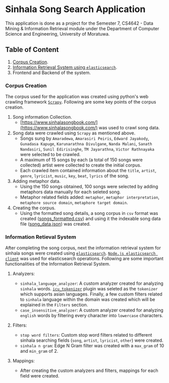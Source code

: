 # Sinhala Song Search Application

This application is done as a project for the Semester 7, CS4642 - Data Mining & Information Retrieval module under the Department of Computer Science and Engineering, University of Moratuwa.

## Table of Content

1. [Corpus Creation](#corpus-creation).
2. [Information Retrieval System using `elasticsearch`](#information-retieval-system).
3. Frontend and Backend of the system.

### Corpus Creation

The corpus used for the application was created using python's web crawling framework [`Scrapy`](https://scrapy.org/). Following are some key points of the corpus creation.

1. Song information Collection.
   - [https://www.sinhalasongbook.com/](https://www.sinhalasongbook.com/) was used to crawl song data.
2. Song data were crawled using `Scrapy` as mentioned above.
   - Songs sung by `Amaradewa`, `Amarasiri Peiris`, `Edward Jayakody`, `Gunadasa Kapuge`, `Karunarathna Divulgane`, `Nanda Malani`, `Sanath Nandasiri`, `Sunil Edirisinghe`, `TM Jayarathna`, `Victor Rathnayaka` were selected to be crawled.
   - A maximum of 15 songs by each (a total of 150 songs were collected) artist were collected to create the initial corpus.
   - Each crawled item contained information about the `title`, `artist`, `genre`, `lyricist`, `music`, `key`, `beat`, `lyrics` of the song.
3. Adding metaphor data.
   - Using the 150 songs obtained, 100 songs were selected by adding metaphors data manually for each seleted song.
   - Metaphor related fields added: `metaphor`, `metaphor interpretation`, `metaphore source domain`, `metaphore target domain`.
4. Creating the corpus.
   - Using the formatted song details, a song corpus in `csv` format was created ([songs_formatted.csv](outputs/corpus/songs_formatted.csv)) and using it the indexable song data file ([song_data.json](elasticsearch/song_data.json)) was created.

### Information Retieval System

After completing the song corpus, next the information retrieval system for sinhala songs were created using [`elasticsearch`](https://www.elastic.co/). [`Node.js elasticsearch client`](https://www.npmjs.com/package/@elastic/elasticsearch) was used for elasticsearch operations. Following are some important functionalities of the Information Retrieval System.

1. Analyzers:

   - `sinhala_language_analyzer`: A custom analyzer created for analyzing `sinhala` words. [`icu_tokenizer`](https://www.elastic.co/guide/en/elasticsearch/plugins/current/analysis-icu-tokenizer.html) plugin was seleted as the `tokenizer` which supports asian languages. Finally, a few custom filters related to `sinhala` language within the domain was created which will be explained in the `Filters` section.
   - `case_insensitive_analyzer`: A custom analyzer created for analyzing `english` words by filtering every character into `lowercase` characters.

2. Filters:

   - `stop word filters`: Custom stop word filters related to different sinhala searching fields (`song`, `artist`, `lyricist`, `other`) were created.
   - `sinhala n gram`: Edge N Gram filter was created with a `max_gram` of 10 and `min_gram` of 2.

3. Mappings:
   - After creating the custom analyzers and filters, mappings for each field were created.
